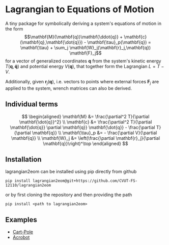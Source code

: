 # Lagrangian to Equations of Motion

A tiny package for symbolically deriving a system's equations of motion in the form
$$\mathbf{M}(\mathbf{q})\mathbf{\ddot{q}} + \mathbf{c}(\mathbf{q},\mathbf{\dot{q}}) - \mathbf{\tau}_p(\mathbf{q}) = \mathbf{\tau} + \sum_j \mathbf{W}_j(\mathbf{r}_j,\mathbf{q}) \mathbf{F}_j$$
for a vector of generalized coordinates $\mathbf{q}$ from the system's kinetic energy $T(\mathbf{q},\mathbf{\dot{q}})$ and potential energy $V(\mathbf{q})$, that together form the Lagrangian $L = T-V$.

Additionally, given $\mathbf{r}_j(\mathbf{q})$, i.e. vectors to points where external forces $\mathbf{F}_j$ are applied to the system, wrench matrices can also be derived.

## Individual terms
$$
\begin{aligned}
\mathbf{M} &= \frac{\partial^2 T}{\partial \mathbf{\dot{q}}^2} \\
\mathbf{c} &= \frac{\partial^2 T}{\partial \mathbf{\dot{q}} \partial \mathbf{q}} \mathbf{\dot{q}} - \frac{\partial T}{\partial \mathbf{q}} \\
\mathbf{\tau}_p &= - \frac{\partial V}{\partial \mathbf{q}} \\
\mathbf{W}_j &= \left(\frac{\partial \mathbf{r}_j}{\partial \mathbf{q}}\right)^\top
\end{aligned}
$$

## Installation

lagrangian2eom can be installed using pip directly from github
```
pip install lagrangian2eom@git+https://github.com/CVUT-FS-12110/lagrangian2eom
```
or by first cloning the repository and then providing the path
```
pip install <path to lagrangian2eom>
```

## Examples
- [Cart-Pole](https://github.com/CVUT-FS-12110/CartPoleEoM)
- [Acrobot](https://github.com/CVUT-FS-12110/AcrobotEoM)
